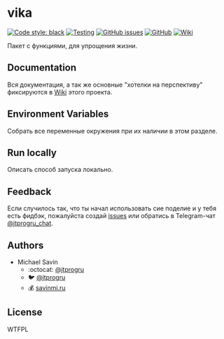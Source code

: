 # vika
[![Code style: black](https://img.shields.io/badge/code%20style-black-000000.svg)](https://github.com/psf/black)
[![Testing](https://github.com/jtprogru/vika/actions/workflows/testing.yml/badge.svg)](https://github.com/jtprogru/vika/actions/workflows/testing.yml)
[![GitHub issues](https://img.shields.io/github/issues-raw/jtprogru/vika)](https://github.com/jtprogru/vika/issues)
[![GitHub](https://img.shields.io/github/license/jtprogru/vika)](https://github.com/jtprogru/vika/)
[![Wiki](https://img.shields.io/badge/Wiki-READ-success)](https://github.com/jtprogru/vika/wiki)

Пакет с функциями, для упрощения жизни.

## Documentation

Вся документация, а так же основные "хотелки на перспективу" фиксируются в [Wiki](https://github.com/jtprogru/vika/wiki) этого проекта. 

## Environment Variables

Собрать все переменные окружения при их наличии в этом разделе.

## Run locally

Описать способ запуска локально.

## Feedback

Если случилось так, что ты начал использовать сие поделие и у тебя есть фидбэк, пожалуйста создай [issues](https://github.com/jtprogru/vika/issues) или обратись в Telegram-чат [@jtprogru_chat](https://t.me/jtprogru_chat).

## Authors

- Michael Savin
  - :octocat: [@jtprogru](https://www.github.com/jtprogru)
  - :bird: [@jtprogru](https://www.twitter.com/jtprogru)
  - :moneybag: [savinmi.ru](https://savinmi.ru)


## License

<a href="http://www.wtfpl.net/"><img src="http://www.wtfpl.net/wp-content/uploads/2012/12/wtfpl-badge-4.png" width="80" height="15" alt="WTFPL" /></a>

